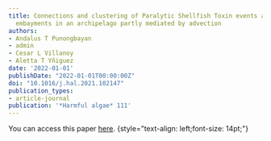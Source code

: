 ```yaml
---
title: Connections and clustering of Paralytic Shellfish Toxin events among coastal
  embayments in an archipelago partly mediated by advection
authors:
- Andalus T Punongbayan
- admin
- Cesar L Villanoy
- Aletta T Yñiguez
date: '2022-01-01'
publishDate: "2022-01-01T00:00:00Z"
doi: "10.1016/j.hal.2021.102147"
publication_types:
- article-journal
publication: '*Harmful algae* 111'
---
```

You can access this paper <a href="https://doi.org/10.1016/j.hal.2021.102147" target="_blank">here</a>.
{style="text-align: left;font-size: 14pt;"}